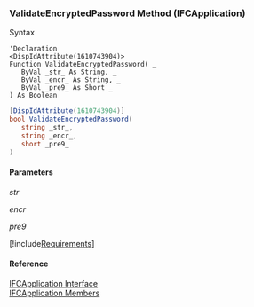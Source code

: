 ﻿### ValidateEncryptedPassword Method (IFCApplication)

Syntax

```vbnet
'Declaration
<DispIdAttribute(1610743904)>
Function ValidateEncryptedPassword( _
   ByVal _str_ As String, _
   ByVal _encr_ As String, _
   ByVal _pre9_ As Short _
) As Boolean
```

```csharp
[DispIdAttribute(1610743904)]
bool ValidateEncryptedPassword( 
   string _str_,
   string _encr_,
   short _pre9_
)
```

#### Parameters

_str_

_encr_

_pre9_

[!include[Requirements](../partials/requirements.md)]

#### Reference

[IFCApplication Interface](FChoice.Foundation.Clarify.Compatibility~FChoice.Foundation.Clarify.Compatibility.IFCApplication.md)  
[IFCApplication Members](FChoice.Foundation.Clarify.Compatibility~FChoice.Foundation.Clarify.Compatibility.IFCApplication_members.md)
